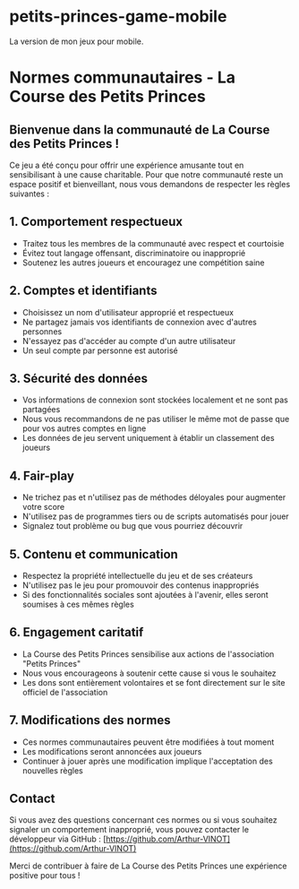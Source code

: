 # petits-princes-game-mobile
La version de mon jeux pour mobile.

# Normes communautaires - La Course des Petits Princes

## Bienvenue dans la communauté de La Course des Petits Princes !

Ce jeu a été conçu pour offrir une expérience amusante tout en sensibilisant à une cause charitable. Pour que notre communauté reste un espace positif et bienveillant, nous vous demandons de respecter les règles suivantes :

## 1. Comportement respectueux

- Traitez tous les membres de la communauté avec respect et courtoisie
- Évitez tout langage offensant, discriminatoire ou inapproprié
- Soutenez les autres joueurs et encouragez une compétition saine

## 2. Comptes et identifiants

- Choisissez un nom d'utilisateur approprié et respectueux
- Ne partagez jamais vos identifiants de connexion avec d'autres personnes
- N'essayez pas d'accéder au compte d'un autre utilisateur
- Un seul compte par personne est autorisé

## 3. Sécurité des données

- Vos informations de connexion sont stockées localement et ne sont pas partagées
- Nous vous recommandons de ne pas utiliser le même mot de passe que pour vos autres comptes en ligne
- Les données de jeu servent uniquement à établir un classement des joueurs

## 4. Fair-play

- Ne trichez pas et n'utilisez pas de méthodes déloyales pour augmenter votre score
- N'utilisez pas de programmes tiers ou de scripts automatisés pour jouer
- Signalez tout problème ou bug que vous pourriez découvrir

## 5. Contenu et communication

- Respectez la propriété intellectuelle du jeu et de ses créateurs
- N'utilisez pas le jeu pour promouvoir des contenus inappropriés
- Si des fonctionnalités sociales sont ajoutées à l'avenir, elles seront soumises à ces mêmes règles

## 6. Engagement caritatif

- La Course des Petits Princes sensibilise aux actions de l'association "Petits Princes"
- Nous vous encourageons à soutenir cette cause si vous le souhaitez
- Les dons sont entièrement volontaires et se font directement sur le site officiel de l'association

## 7. Modifications des normes

- Ces normes communautaires peuvent être modifiées à tout moment
- Les modifications seront annoncées aux joueurs
- Continuer à jouer après une modification implique l'acceptation des nouvelles règles

## Contact

Si vous avez des questions concernant ces normes ou si vous souhaitez signaler un comportement inapproprié, vous pouvez contacter le développeur via GitHub : [https://github.com/Arthur-VINOT](https://github.com/Arthur-VINOT)

Merci de contribuer à faire de La Course des Petits Princes une expérience positive pour tous !
